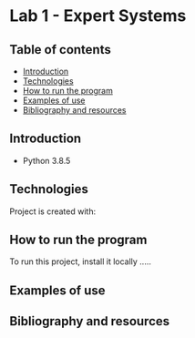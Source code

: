 # Lab 1 - Expert Systems


## Table of contents
* [Introduction](#introduction)
* [Technologies](#technologies)
* [How to run the program](#setup)
* [Examples of use](#examples)
* [Bibliography and resources](#bibliography)


## Introduction
* Python 3.8.5

## Technologies
Project is created with:

## How to run the program
To run this project, install it locally ..... 

## Examples of use

## Bibliography and resources